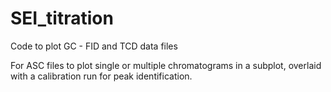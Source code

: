 # SEI_titration
Code to plot GC - FID and TCD data files


For ASC files to plot single or multiple chromatograms in a subplot, overlaid with a calibration run for peak identification.
